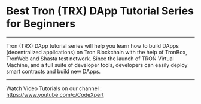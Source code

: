 
# Best Tron (TRX) DApp Tutorial Series for Beginners

-----------------------------------

Tron (TRX) DApp tutorial series will help you learn how to build DApps (decentralized applications) on Tron Blockchain with the help of TronBox, TronWeb and Shasta test network. Since the launch of TRON Virtual Machine, and a full suite of developer tools, developers can easily deploy smart contracts and build new DApps.


-----------------------------------

Watch Video Tutorials on our channel : https://www.youtube.com/c/CodeXpert